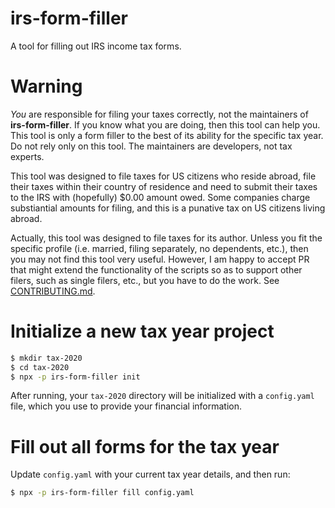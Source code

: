 # irs-form-filler

A tool for filling out IRS income tax forms.

# Warning

_You_ are responsible for filing your taxes correctly, not the maintainers of **irs-form-filler**.  If you know what you are doing, then this tool can help you.  This tool is only a form filler to the best of its ability for the specific tax year.  Do not rely only on this tool.  The maintainers are developers, not tax experts.

This tool was designed to file taxes for US citizens who reside abroad, file their taxes within their country of residence and need to submit their taxes to the IRS with (hopefully) $0.00 amount owed.  Some companies charge substiantial amounts for filing, and this is a punative tax on US citizens living abroad.

Actually, this tool was designed to file taxes for its author.  Unless you fit the specific profile (i.e. married, filing separately, no dependents, etc.), then you may not find this tool very useful.  However, I am happy to accept PR that might extend the functionality of the scripts so as to support other filers, such as single filers, etc., but you have to do the work.  See [CONTRIBUTING.md](./CONTRIBUTING.md).

# Initialize a new tax year project

```bash
$ mkdir tax-2020
$ cd tax-2020
$ npx -p irs-form-filler init
```

After running, your `tax-2020` directory will be initialized with a `config.yaml` file, which you use to provide your financial information.

# Fill out all forms for the tax year

Update `config.yaml` with your current tax year details, and then run:

```bash
$ npx -p irs-form-filler fill config.yaml
```
